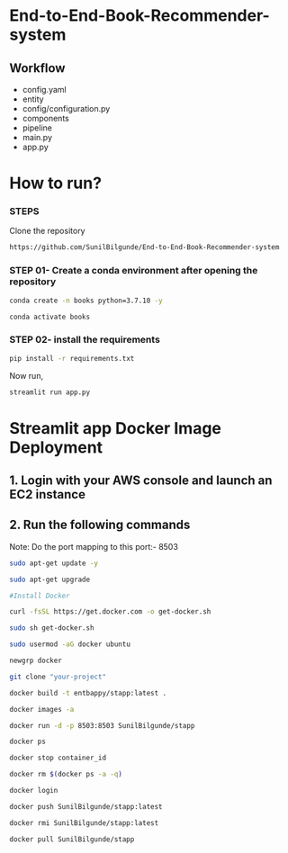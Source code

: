 # End-to-End-Book-Recommender-system

## Workflow

- config.yaml
- entity
- config/configuration.py
- components
- pipeline
- main.py
- app.py


# How to run?
### STEPS

Clone the repository

```bash
https://github.com/SunilBilgunde/End-to-End-Book-Recommender-system
```

### STEP 01- Create a conda environment after opening the repository

```bash
conda create -n books python=3.7.10 -y
```

```bash
conda activate books
```

### STEP 02- install the requirements
```bash
pip install -r requirements.txt
``` 


Now run,
```bash
streamlit run app.py
```


# Streamlit app Docker Image Deployment

## 1. Login with your AWS console and launch an EC2 instance
## 2. Run the following commands

Note: Do the port mapping to this port:- 8503

```bash
sudo apt-get update -y

sudo apt-get upgrade

#Install Docker

curl -fsSL https://get.docker.com -o get-docker.sh

sudo sh get-docker.sh

sudo usermod -aG docker ubuntu

newgrp docker
```

```bash
git clone "your-project"
```

```bash
docker build -t entbappy/stapp:latest . 
```

```bash
docker images -a  
```

```bash
docker run -d -p 8503:8503 SunilBilgunde/stapp 
```

```bash
docker ps  
```

```bash
docker stop container_id
```

```bash
docker rm $(docker ps -a -q)
```

```bash
docker login 
```

```bash
docker push SunilBilgunde/stapp:latest 
```

```bash
docker rmi SunilBilgunde/stapp:latest
```

```bash
docker pull SunilBilgunde/stapp
```







